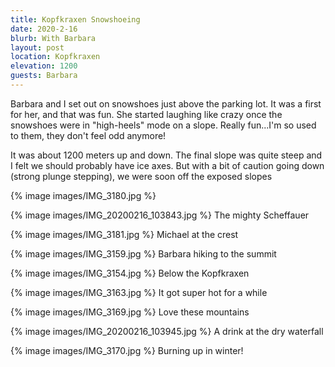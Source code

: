 ```yaml
---
title: Kopfkraxen Snowshoeing
date: 2020-2-16
blurb: With Barbara
layout: post
location: Kopfkraxen
elevation: 1200
guests: Barbara
---
```



Barbara and I set out on snowshoes just above the parking lot. It was a first for her,
and that was fun. She started laughing like crazy once the snowshoes were in
"high-heels" mode on a slope. Really fun...I'm so used to them, they don't feel odd
anymore!

It was about 1200 meters up and down. The final slope was quite steep and I felt
we should probably have ice axes. But with a bit of caution going down (strong
plunge stepping), we were soon off the exposed slopes

{% image images/IMG_3180.jpg %}

{% image images/IMG_20200216_103843.jpg %}
The mighty Scheffauer

{% image images/IMG_3181.jpg %}
Michael at the crest

{% image images/IMG_3159.jpg %}
Barbara hiking to the summit

{% image images/IMG_3154.jpg %}
Below the Kopfkraxen

{% image images/IMG_3163.jpg %}
It got super hot for a while

{% image images/IMG_3169.jpg %}
Love these mountains

{% image images/IMG_20200216_103945.jpg %}
A drink at the dry waterfall

{% image images/IMG_3170.jpg %}
Burning up in winter!

